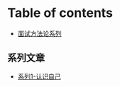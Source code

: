 # Table of contents

* [面试方法论系列](README.md)

## 系列文章 <a href="#series" id="series"></a>

* [系列1-认识自己](series/xi-lie-1-ren-shi-zi-ji.md)
